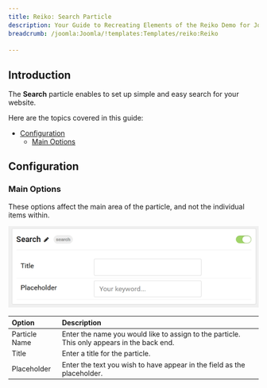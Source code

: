 ```yaml
---
title: Reiko: Search Particle
description: Your Guide to Recreating Elements of the Reiko Demo for Joomla
breadcrumb: /joomla:Joomla/!templates:Templates/reiko:Reiko

---
```


## Introduction

The **Search** particle enables to set up simple and easy search for your website.

Here are the topics covered in this guide:

* [Configuration](#configuration)
    - [Main Options](#main-options)

## Configuration

### Main Options 

These options affect the main area of the particle, and not the individual items within.

![](assets/particle_search1.png)

| Option        | Description                                                                                 |
| :-----        | :-----                                                                                      |
| Particle Name | Enter the name you would like to assign to the particle. This only appears in the back end. |
| Title         | Enter a title for the particle.                                                             |
| Placeholder   | Enter the text you wish to have appear in the field as the placeholder.                     |
